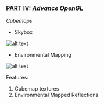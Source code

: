 ### PART IV: *Advance OpenGL*
*Cubemaps*

- Skybox

![alt text](https://github.com/tic-tacs/Learn-LearnOpenGL/blob/main/DemoGifs/skybox.gif) 

- Environmental Mapping

![alt text](https://github.com/tic-tacs/Learn-LearnOpenGL/blob/main/DemoGifs/environmental_mapping.gif) 

Features:
1. Cubemap textures
2. Environmental Mapped Reflections